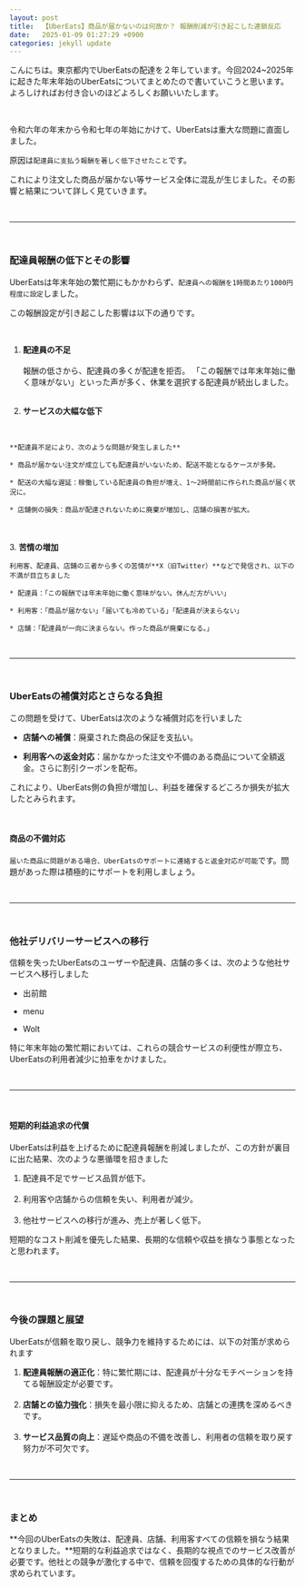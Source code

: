```yaml
---
layout: post
title:  【UberEats】商品が届かないのは何故か？ 報酬削減が引き起こした連鎖反応
date:   2025-01-09 01:27:29 +0900
categories: jekyll update
---
```

こんにちは。東京都内でUberEatsの配達を２年しています。今回2024~2025年に起きた年末年始のUberEatsについてまとめたので書いていこうと思います。よろしければお付き合いのほどよろしくお願いいたします。

<br>

令和六年の年末から令和七年の年始にかけて、UberEatsは重大な問題に直面しました。

原因は`配達員に支払う報酬を著しく低下させたこと`です。

これにより注文した商品が届かない等サービス全体に混乱が生じました。その影響と結果について詳しく見ていきます。

<br>

---

<br>

<h3>配達員報酬の低下とその影響</h3>

UberEatsは年末年始の繁忙期にもかかわらず、`配達員への報酬を1時間あたり1000円程度に設定`しました。

この報酬設定が引き起こした影響は以下の通りです。


<br>

1. **配達員の不足**
<br><br>
報酬の低さから、配達員の多くが配達を拒否。
「この報酬では年末年始に働く意味がない」といった声が多く、休業を選択する配達員が続出しました。
<br><br>

2. **サービスの大幅な低下**
<br>

    **配達員不足により、次のような問題が発生しました**

    * 商品が届かない注文が成立しても配達員がいないため、配送不能となるケースが多発。

    * 配送の大幅な遅延：稼働している配達員の負担が増え、1～2時間前に作られた商品が届く状況に。

    * 店舗側の損失：商品が配達されないために廃棄が増加し、店舗の損害が拡大。
<br><br>
3. **苦情の増加**
<br>

    利用客、配達員、店舗の三者から多くの苦情が**X（旧Twitter）**などで発信され、以下の不満が目立ちました

    * 配達員：「この報酬では年末年始に働く意味がない。休んだ方がいい」

    * 利用客：「商品が届かない」「届いても冷めている」「配達員が決まらない」

    * 店舗：「配達員が一向に決まらない。作った商品が廃棄になる。」

<br>

---

<br>

<h3>UberEatsの補償対応とさらなる負担</h3>
この問題を受けて、UberEatsは次のような補償対応を行いました

* **店舗への補償**：廃棄された商品の保証を支払い。

* **利用客への返金対応**：届かなかった注文や不備のある商品について全額返金。さらに割引クーポンを配布。

これにより、UberEats側の負担が増加し、利益を確保するどころか損失が拡大したとみられます。

<br>

<h4>商品の不備対応</h4>

`届いた商品に問題がある場合、UberEatsのサポートに連絡すると返金対応が可能`です。問題があった際は積極的にサポートを利用しましょう。

<br>

---

<br>

<h3> 他社デリバリーサービスへの移行</h3>
信頼を失ったUberEatsのユーザーや配達員、店舗の多くは、次のような他社サービスへ移行しました

* 出前館

* menu

* Wolt

特に年末年始の繁忙期においては、これらの競合サービスの利便性が際立ち、UberEatsの利用者減少に拍車をかけました。

<br>

---

<br>

<h4>短期的利益追求の代償</h4>

UberEatsは利益を上げるために配達員報酬を削減しましたが、この方針が裏目に出た結果、次のような悪循環を招きました

1. 配達員不足でサービス品質が低下。
<br><br>
2. 利用客や店舗からの信頼を失い、利用者が減少。
<br><br>
3. 他社サービスへの移行が進み、売上が著しく低下。


短期的なコスト削減を優先した結果、長期的な信頼や収益を損なう事態となったと思われます。

<br>

---

<br>

<h3>今後の課題と展望</h3>

UberEatsが信頼を取り戻し、競争力を維持するためには、以下の対策が求められます

1. **配達員報酬の適正化**：特に繁忙期には、配達員が十分なモチベーションを持てる報酬設定が必要です。
<br><br>
2. **店舗との協力強化**：損失を最小限に抑えるため、店舗との連携を深めるべきです。
<br><br>
3. **サービス品質の向上**：遅延や商品の不備を改善し、利用者の信頼を取り戻す努力が不可欠です。

<br>

---

<br>

<h3>まとめ</h3>

**今回のUberEatsの失敗は、配達員、店舗、利用客すべての信頼を損なう結果となりました。**短期的な利益追求ではなく、長期的な視点でのサービス改善が必要です。他社との競争が激化する中で、信頼を回復するための具体的な行動が求められています。

